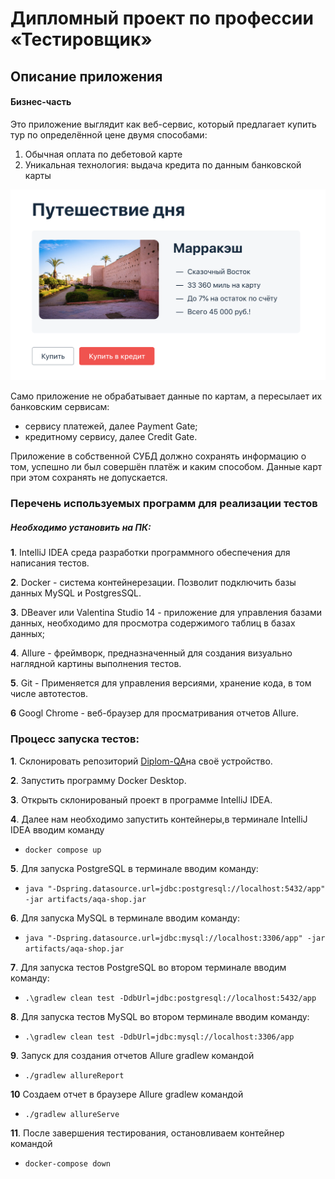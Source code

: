 # Дипломный проект по профессии «Тестировщик»


## Описание приложения

#### Бизнес-часть

Это приложение выглядит как веб-сервис, который предлагает купить тур по определённой цене двумя способами:

1. Обычная оплата по дебетовой карте
2. Уникальная технология: выдача кредита по данным банковской карты

![service.png](pic/service.png)

Само приложение не обрабатывает данные по картам, а пересылает их банковским сервисам:

- сервису платежей, далее Payment Gate;
- кредитному сервису, далее Credit Gate.

Приложение в собственной СУБД должно сохранять информацию о том, успешно ли был совершён платёж и каким способом. Данные карт при этом сохранять не допускается.

### Перечень используемых программ для реализации тестов

##### Необходимо установить на ПК:

**1**. IntelliJ IDEA среда разработки программного обеспечения для написания тестов.

**2**. Docker - система контейнерезации. Позволит подключить базы данных MySQL и PostgresSQL.

**3**. DBeaver или Valentina Studio 14 - приложение для управления базами данных, необходимо для просмотра содержимого таблиц в базах данных;

**4**. Allure - фреймворк, предназначенный для создания визуально наглядной картины выполнения тестов.

**5**. Git - Применяется для управления версиями, хранение кода, в том числе автотестов.

**6** Googl Chrome - веб-браузер для просматривания отчетов Allure.



 ### Процеcc запуска тестов:

**1**. Склонировать репозиторий [Diplom-QA](https://github.com/Katkutia/Dilpom-QA/)на своё устройство.

**2**. Запустить программу Docker Desktop.

**3**. Открыть склонированый проект в программе IntelliJ IDEA.

**4**. Далее нам необходимо запустить контейнеры,в терминале IntelliJ IDEA вводим команду
   - ```docker compose up ```

**5**. Для запуска PostgreSQL в терминале вводим команду:
   - ```java "-Dspring.datasource.url=jdbc:postgresql://localhost:5432/app" -jar artifacts/aqa-shop.jar``` 

**6**. Для запуска MySQL в терминале вводим команду:
   - ```java "-Dspring.datasource.url=jdbc:mysql://localhost:3306/app" -jar artifacts/aqa-shop.jar```

**7**. Для запуска тестов PostgreSQL во втором терминале вводим команду:
   - ```.\gradlew clean test -DdbUrl=jdbc:postgresql://localhost:5432/app``` 

**8**. Для запуска тестов MySQL во втором терминале вводим команду:
   - ```.\gradlew clean test -DdbUrl=jdbc:mysql://localhost:3306/app```

**9**. Запуск для создания отчетов Allure gradlew командой
   - ```./gradlew allureReport```

**10** Создаем отчет в браузере Allure gradlew командой
   - ```./gradlew allureServe```

**11**. После завершения тестирования, остановливаем контейнер командой 
   - ```docker-compose down```

